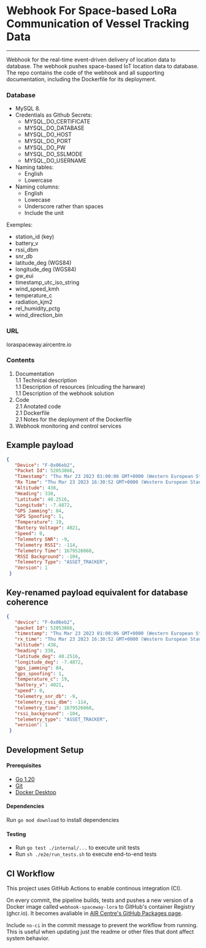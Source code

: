# Webhook For Space-based LoRa Communication of Vessel Tracking Data
_____

Webhook for the real-time event-driven delivery of location data to database. The webhook pushes space-based IoT location data to database.   
The repo contains the code of the webhook and all supporting documentation, including the Dockerfile for its deployment.

### Database  
+ MySQL 8.
+ Credentials as Github Secrets:
  + MYSQL_DO_CERTIFICATE
  + MYSQL_DO_DATABASE
  + MYSQL_DO_HOST
  + MYSQL_DO_PORT
  + MYSQL_DO_PW
  + MYSQL_DO_SSLMODE
  + MYSQL_DO_USERNAME
+ Naming tables:
  + English
  + Lowercase
+ Naming columns:
  + English
  + Lowecase
  + Underscore rather than spaces
  + Include the unit

Exemples:
+ station_id           (key)
+ battery_v
+ rssi_dbm
+ snr_db
+ latitude_deg         (WGS84)
+ longitude_deg        (WGS84)
+ gw_eui
+ timestamp_utc_iso_string 
+ wind_speed_kmh
+ temperature_c
+ radiation_kjm2
+ rel_humidity_pctg
+ wind_direction_bin

### URL
loraspaceway.aircentre.io

### Contents  
1. Documentation  
 1.1 Technical description  
 1.1 Description of resources (inlcuding the harware)  
 1.1 Description of the webhook solution  
2. Code  
2.1 Anotated code  
2.1 Dockerfile  
2.1 Notes for the deployment of the Dockerfile  
3. Webhook monitoring and control services  


## Example payload
```json
{
   "Device": "F-0x06eb2",
   "Packet Id": 52053866,
   "Timestamp": "Thu Mar 23 2023 01:00:06 GMT+0000 (Western European Standard Time)",
   "Rx Time": "Thu Mar 23 2023 16:30:52 GMT+0000 (Western European Standard Time)",
   "Altitude": 438,
   "Heading": 338,
   "Latitude": 40.2516,
   "Longitude": -7.4872,
   "GPS Jamming": 84,
   "GPS Spoofing": 1,
   "Temperature": 19,
   "Battery Voltage": 4021,
   "Speed": 0,
   "Telemetry SNR": -9,
   "Telemetry RSSI": -114,
   "Telemetry Time": 1679526068,
   "RSSI Background": -104,
   "Telemetry Type": "ASSET_TRACKER",
   "Version": 1
 }
```

## Key-renamed payload equivalent for database coherence
```json
{
   "device": "F-0x06eb2",
   "packet Id": 52053866,
   "timestamp": "Thu Mar 23 2023 01:00:06 GMT+0000 (Western European Standard Time)",
   "rx_time": "Thu Mar 23 2023 16:30:52 GMT+0000 (Western European Standard Time)",
   "altitude": 438,
   "heading": 338,
   "latitude_deg": 40.2516,
   "longitude_deg": -7.4872,
   "gps_jamming": 84,
   "gps_spoofing": 1,
   "temperature_c": 19,
   "battery_v": 4021,
   "speed": 0,
   "telemetry_snr_db": -9,
   "telemetry_rssi_dbm": -114,
   "telemetry_time": 1679526068,
   "rssi_background": -104,
   "telemetry_type": "ASSET_TRACKER",
   "version": 1
 }
```




## Development Setup

#### Prerequisites
- [Go 1.20](https://golang.org/dl/)
- [Git](https://git-scm.com/downloads)
- [Docker Desktop](https://www.docker.com/products/docker-desktop)

#### Dependencies
Run `go mod download` to install dependencies

#### Testing
- Run `go test ./internal/...` to execute unit tests
- Run `sh ./e2e/run_tests.sh` to execute end-to-end tests


## CI Workflow
This project uses GitHub Actions to enable continous integration (CI).

On every commit, the pipeline builds, tests and pushes a new version of a Docker image called `webhook-spaceway-lora` to GitHub's container Registry (ghcr.io). It becomes avaliable in [AIR Centre's GitHub Packages page](https://github.com/orgs/AIRCentre/packages). 

Include `no-ci` in the commit message to prevent the workflow from running. This is useful when updating just the readme or other files that dont affect system behavior.


